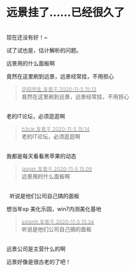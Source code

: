 # 远景挂了……已经很久了


<img id="aimg_k4T7r" onclick="zoom(this, this.src, 0, 0, 0)" class="zoom" src="https://171905.xyz/bbx/%E5%9B%BE%E5%BA%8A/pcbeta.jpg" onmouseover="img_onmouseoverfunc(this)" onload="thumbImg(this)" border="0" alt="" /><br />
<br />
现在还没有好！~

试了试也是，估计解析的问题。

远景用的什么面板啊<img src="static/image/smiley/default/lol.gif" smilieid="12" border="0" alt="" /><img id="aimg_T3GMV" onclick="zoom(this, this.src, 0, 0, 0)" class="zoom" src="https://cdn.jsdelivr.net/gh/hishis/forum-master/public/images/patch.gif" onmouseover="img_onmouseoverfunc(this)" onload="thumbImg(this)" border="0" alt="" />

竟然在这里刷到远景，远景经常挂，不用担心<img src="static/image/smiley/default/lol.gif" smilieid="12" border="0" alt="" />

<div class="quote"><blockquote><font size="2"><a href="https://www.hostloc.com/forum.php?mod=redirect&amp;goto=findpost&amp;pid=9406806&amp;ptid=762799" target="_blank"><font color="#999999">向阳而生 发表于 2020-11-5 15:13</font></a></font><br />
竟然在这里刷到远景，远景经常挂，不用担心</blockquote></div><br />
老的IT论坛，必须逛逛啊

<div class="quote"><blockquote><font size="2"><a href="https://www.hostloc.com/forum.php?mod=redirect&amp;goto=findpost&amp;pid=9406816&amp;ptid=762799" target="_blank"><font color="#999999">h3cie 发表于 2020-11-5 15:14</font></a></font><br />
老的IT论坛，必须逛逛啊</blockquote></div><br />
我都是每天看看黑苹果的动态<img src="static/image/smiley/default/lol.gif" smilieid="12" border="0" alt="" />

<div class="quote"><blockquote><font size="2"><a href="https://www.hostloc.com/forum.php?mod=redirect&amp;goto=findpost&amp;pid=9406788&amp;ptid=762799" target="_blank"><font color="#999999">jasper 发表于 2020-11-5 15:09</font></a></font><br />
远景用的什么面板啊</blockquote></div><br />
&nbsp;&nbsp;听说是他们公司自己搞的面板

想当年xp 美化乐园，win7内测美化基地

<div class="quote"><blockquote><font size="2"><a href="https://www.hostloc.com/forum.php?mod=redirect&amp;goto=findpost&amp;pid=9406928&amp;ptid=762799" target="_blank"><font color="#999999">sslsmh 发表于 2020-11-5 15:34</font></a></font><br />
听说是他们公司自己搞的面板</blockquote></div><br />
远景公司是主营什么的啊<img id="aimg_pz6aK" onclick="zoom(this, this.src, 0, 0, 0)" class="zoom" src="https://cdn.jsdelivr.net/gh/hishis/forum-master/public/images/patch.gif" onmouseover="img_onmouseoverfunc(this)" onload="thumbImg(this)" border="0" alt="" />

远景好像是很古老的了吧！<br />
<br />
<img src="static/image/smiley/default/lol.gif" smilieid="12" border="0" alt="" /><img src="static/image/smiley/default/lol.gif" smilieid="12" border="0" alt="" /><img src="static/image/smiley/default/lol.gif" smilieid="12" border="0" alt="" />
